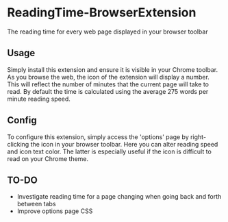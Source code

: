 # ReadingTime-BrowserExtension
The reading time for every web page displayed in your browser toolbar

## Usage
Simply install this extension and ensure it is visible in your Chrome toolbar. As you browse the web, the icon of the extension will display a number. This will reflect the number of minutes that the current page will take to read. By default the time is calculated using the average 275 words per minute reading speed.

## Config
To configure this extension, simply access the 'options' page by right-clicking the icon in your browser toolbar. Here you can alter reading speed and icon text color. The latter is especially useful if the icon is difficult to read on your Chrome theme.

## TO-DO
- Investigate reading time for a page changing when going back and forth between tabs
- Improve options page CSS
